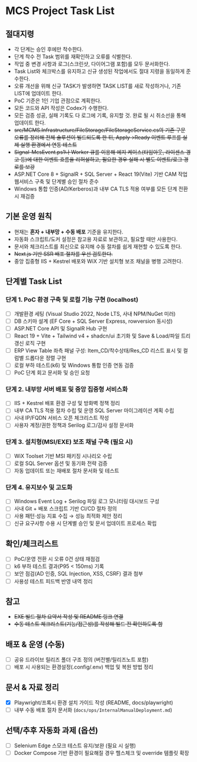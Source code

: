 # MCS Project Task List

## 절대지령
- 각 단계는 승인 후에만 착수한다.
- 단계 착수 전 Task 범위를 재확인하고 오류를 식별한다.
- 작업 중 변경 사항과 로그(스크린샷, 다이어그램 포함)를 모두 문서화한다.
- Task List와 체크박스를 유지하고 신규 생성된 작업에서도 절대 지령을 동일하게 준수한다.
- 오류 개선을 위해 신규 TASK가 발생하면 TASK LIST를 새로 작성하거나, 기존 LIST에 업데이트 한다.
- PoC 기준은 1인 기업 관점으로 계획한다.
- 모든 코드와 API 작성은 Codex가 수행한다.
- 모든 검증 성공, 실패 기록도 다 로그에 기록, 유지할 것. 완료 될 시 취소선을 통해 업데이트 한다.
- ~~src/MCMS.Infrastructure/FileStorage/FileStorageService.cs의 기존 구문 오류를 정리해 전체 솔루션이 빌드되도록 한 뒤, Apply→Ready 이벤트 루프를 실제 실행 환경에서 연동 테스트~~
- ~~Signal-McsEvent.ps1나 Worker 큐를 이용해 에지 케이스(타임아웃, 라이센스 경고 등)에 대한 이벤트 흐름을 리허설하고, 필요한 경우 실패 시 별도 이벤트/로그 경로를 보강~~
- ASP.NET Core 8 + SignalR + SQL Server + React 19(Vite) 기반 CAM 작업 웹서비스 구축 및 단계별 승인 절차 준수
- Windows 통합 인증(AD/Kerberos)과 내부 CA TLS 적용 여부를 모든 단계 전환 시 재검증

## 기본 운영 원칙
- 현재는 **혼자 + 내부망 + 수동 배포** 기준을 유지한다.
- 자동화 스크립트/도커 설정은 참고용 자료로 보관하고, 필요할 때만 사용한다.
- 문서와 체크리스트를 최신으로 유지해 수동 절차를 쉽게 재현할 수 있도록 한다.
- ~~Next.js 기반 SSR 배포 절차를 우선 검토한다.~~
- 중앙 집중형 IIS + Kestrel 배포와 WiX 기반 설치형 보조 채널을 병행 고려한다.

## 단계별 Task List

### 단계 1. PoC 환경 구축 및 로컬 기능 구현 (localhost)
- [ ] 개발환경 세팅 (Visual Studio 2022, Node LTS, 사내 NPM/NuGet 미러)
- [ ] DB 스키마 설계 (EF Core + SQL Server Express, rowversion 동시성)
- [ ] ASP.NET Core API 및 SignalR Hub 구현
- [ ] React 19 + Vite + Tailwind v4 + shadcn/ui 초기화 및 Save & Load/파일 트리 갱신 로직 구현
- [ ] ERP View Table 좌측 패널 구성: Item_CD/착수상태/Res_CD 리스트 표시 및 컬럼별 드롭다운 정렬 구현
- [ ] 로컬 부하 테스트(k6) 및 Windows 통합 인증 연동 검증
- [ ] PoC 단계 회고 문서화 및 승인 요청

### 단계 2. 내부망 서버 배포 및 중앙 집중형 서비스화
- [ ] IIS + Kestrel 배포 환경 구성 및 방화벽 정책 정리
- [ ] 내부 CA TLS 적용 절차 수립 및 운영 SQL Server 마이그레이션 계획 수립
- [ ] 사내 IP/FQDN 서비스 오픈 체크리스트 작성
- [ ] 사용자 계정/권한 정책과 Serilog 로그/감사 설정 문서화

### 단계 3. 설치형(MSI/EXE) 보조 채널 구축 (필요 시)
- [ ] WiX Toolset 기반 MSI 패키징 시나리오 수립
- [ ] 로컬 SQL Server 옵션 및 동기화 전략 검증
- [ ] 자동 업데이트 또는 재배포 절차 문서화 및 테스트

### 단계 4. 유지보수 및 고도화
- [ ] Windows Event Log + Serilog 파일 로그 모니터링 대시보드 구성
- [ ] 사내 Git + 배포 스크립트 기반 CI/CD 절차 정의
- [ ] 사용 패턴·성능 지표 수집 → 성능 최적화 제안 정리
- [ ] 신규 요구사항 수용 시 단계별 승인 및 문서 업데이트 프로세스 확립

## 확인/체크리스트
- [ ] PoC/운영 전환 시 오류 0건 상태 재점검
- [ ] k6 부하 테스트 결과(P95 < 150ms) 기록
- [ ] 보안 점검(AD 인증, SQL Injection, XSS, CSRF) 결과 첨부
- [ ] 사용성 테스트 피드백 반영 내역 정리

## 참고
- ~~EXE 빌드 절차 요약서 작성 및 README 링크 연결~~
- ~~수동 테스트 체크리스트(기능/접근성)를 작성해 빌드 전 확인하도록 함~~

## 배포 & 운영 (수동)
- [ ] 공유 드라이브 릴리즈 폴더 구조 정의 (버전별/릴리즈노트 포함)
- [ ] 배포 시 사용되는 환경설정(.config/.env) 백업 및 복원 방법 정리

## 문서 & 자료 정리
- [x] Playwright/프록시 환경 설치 가이드 작성 (README, docs/playwright)
- [ ] 내부 수동 배포 절차 문서화 (`docs/ops/InternalManualDeployment.md`)

## 선택/추후 자동화 과제 (옵션)
- [ ] Selenium Edge 스모크 테스트 유지/보완 (필요 시 실행)
- [ ] Docker Compose 기반 환경이 필요해질 경우 헬스체크 및 override 템플릿 확장
